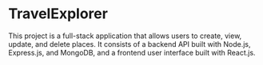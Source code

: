 # TravelExplorer
This project is a full-stack application that allows users to create, view, update, and delete places. It consists of a backend API built with Node.js, Express.js, and MongoDB, and a frontend user interface built with React.js.
